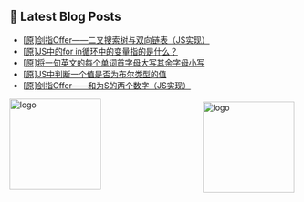 ## 📕 Latest Blog Posts

<!-- BLOG-POST-LIST:START -->
- [[原]剑指Offer——二叉搜索树与双向链表（JS实现）](https://blog.csdn.net/sinat_41696687/article/details/115440605)
- [[原]JS中的for in循环中的变量指的是什么？](https://blog.csdn.net/sinat_41696687/article/details/115439173)
- [[原]将一句英文的每个单词首字母大写其余字母小写](https://blog.csdn.net/sinat_41696687/article/details/115426621)
- [[原]JS中判断一个值是否为布尔类型的值](https://blog.csdn.net/sinat_41696687/article/details/115426368)
- [[原]剑指Offer——和为S的两个数字（JS实现）](https://blog.csdn.net/sinat_41696687/article/details/115426165)
<!-- BLOG-POST-LIST:END -->
<img src="https://github-readme-stats.vercel.app/api?username=qq1120637483&show_icons=true" alt="logo" height="160" align="right" style="margin: 5px; margin-bottom: 20px;" />

<img src="https://github-profile-trophy.vercel.app/?username=qq1120637483&theme=flat&column=7" alt="logo" height="160" align="center" style="margin: auto; margin-bottom: 20px;" />


<!--
**qq1120637483/qq1120637483** is a ✨ _special_ ✨ repository because its `README.md` (this file) appears on your GitHub profile.

Here are some ideas to get you started:

- 🔭 I’m currently working on ...
- 🌱 I’m currently learning ...
- 👯 I’m looking to collaborate on ...
- 🤔 I’m looking for help with ...
- 💬 Ask me about ...
- 📫 How to reach me: ...
- 😄 Pronouns: ...
- ⚡ Fun fact: ...
-->
